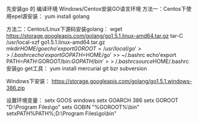 先安装go 的 编译环境
Windows/Centos安装GO语言环境
方法一：Centos下使用epel源安装：
yum install golang

方法二：Centos/Linux下源码安装golang：
wget https://storage.googleapis.com/golang/go1.5.1.linux-amd64.tar.gz
tar-C /usr/local-xzf go1.5.1.linux-amd64.tar.gz
mkdir$HOME/go
echo'export GOROOT=/usr/local/go' >> ~/.bashrc 
echo'export GOPATH=$HOME/go' >> ~/.bashrc 
echo'export PATH=$PATH:$GOROOT/bin:$GOPATH/bin' >> ~/.bashrc 
source$HOME/.bashrc 
安装go get工具：
yum install mercurial git bzr subversion

Windows下安装：
https://storage.googleapis.com/golang/go1.5.1.windows-386.zip

设置环境变量：
setx GOOS windows
setx GOARCH 386
setx GOROOT "D:\Program Files\go"
setx GOBIN "%GOROOT%\bin"
setxPATH%PATH%;D:\Program Files\go\bin"
